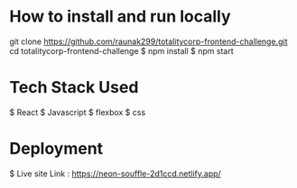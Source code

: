 # How to install and run locally

 git clone https://github.com/raunak299/totalitycorp-frontend-challenge.git
 cd totalitycorp-frontend-challenge
$ npm install
$ npm start

# Tech Stack Used

$ React
$ Javascript
$ flexbox
$ css

# Deployment

$ Live site Link :  https://neon-souffle-2d1ccd.netlify.app/
